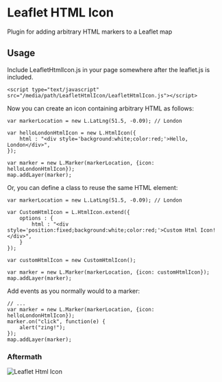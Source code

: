 # Leaflet HTML Icon

Plugin for adding arbitrary HTML markers to a Leaflet map

## Usage

Include LeafletHtmlIcon.js in your page somewhere after the leaflet.js is included.

    <script type="text/javascript" src="/media/path/LeafletHtmlIcon/LeafletHtmlIcon.js"></script>

Now you can create an icon containing arbitrary HTML as follows:

    var markerLocation = new L.LatLng(51.5, -0.09); // London
    
    var helloLondonHtmlIcon = new L.HtmlIcon({
        html : "<div style='background:white;color:red;'>Hello, London</div>",
    });
    
    var marker = new L.Marker(markerLocation, {icon: helloLondonHtmlIcon});
    map.addLayer(marker);

Or, you can define a class to reuse the same HTML element:
    
    var markerLocation = new L.LatLng(51.5, -0.09); // London
    
    var CustomHtmlIcon = L.HtmlIcon.extend({
        options : {
            html : "<div style='position:fixed;background:white;color:red;'>Custom Html Icon!</div>",
        }
    });

    var customHtmlIcon = new CustomHtmlIcon(); 
    
    var marker = new L.Marker(markerLocation, {icon: customHtmlIcon});
    map.addLayer(marker);

Add events as you normally would to a marker:

    // ...
    var marker = new L.Marker(markerLocation, {icon: helloLondonHtmlIcon});
    marker.on("click", function(e) {
        alert("zing!");
    });
    map.addLayer(marker);

### Aftermath

<img alt="Leaflet Html Icon" src="http://dwnoble.github.com/images/LeafletHtmlIconLondon.png"/>
